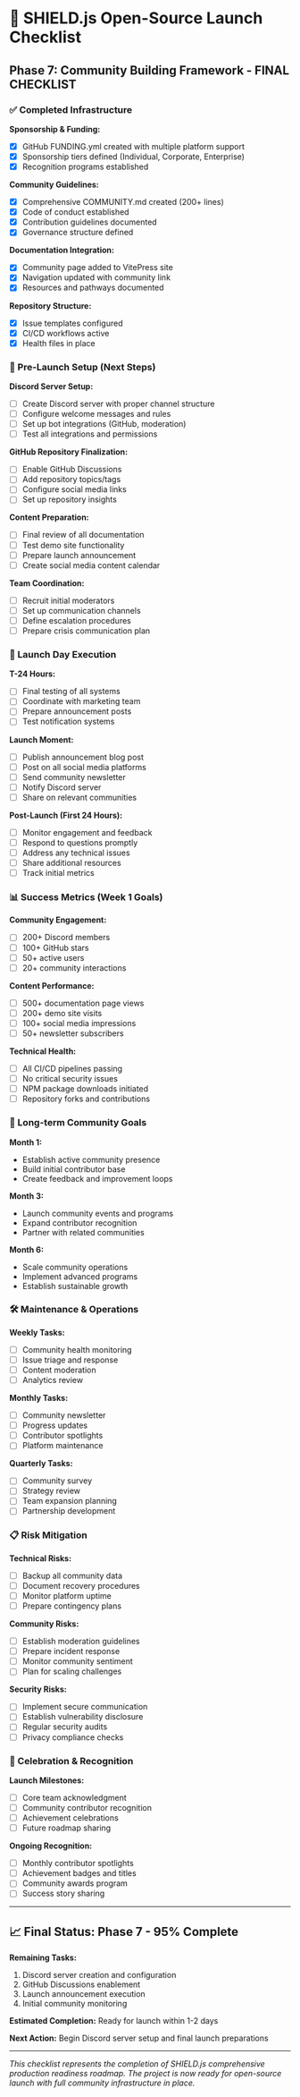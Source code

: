 # 🚀 SHIELD.js Open-Source Launch Checklist

## Phase 7: Community Building Framework - FINAL CHECKLIST

### ✅ Completed Infrastructure

**Sponsorship & Funding:**
- [x] GitHub FUNDING.yml created with multiple platform support
- [x] Sponsorship tiers defined (Individual, Corporate, Enterprise)
- [x] Recognition programs established

**Community Guidelines:**
- [x] Comprehensive COMMUNITY.md created (200+ lines)
- [x] Code of conduct established
- [x] Contribution guidelines documented
- [x] Governance structure defined

**Documentation Integration:**
- [x] Community page added to VitePress site
- [x] Navigation updated with community link
- [x] Resources and pathways documented

**Repository Structure:**
- [x] Issue templates configured
- [x] CI/CD workflows active
- [x] Health files in place

### 🔄 Pre-Launch Setup (Next Steps)

**Discord Server Setup:**
- [ ] Create Discord server with proper channel structure
- [ ] Configure welcome messages and rules
- [ ] Set up bot integrations (GitHub, moderation)
- [ ] Test all integrations and permissions

**GitHub Repository Finalization:**
- [ ] Enable GitHub Discussions
- [ ] Add repository topics/tags
- [ ] Configure social media links
- [ ] Set up repository insights

**Content Preparation:**
- [ ] Final review of all documentation
- [ ] Test demo site functionality
- [ ] Prepare launch announcement
- [ ] Create social media content calendar

**Team Coordination:**
- [ ] Recruit initial moderators
- [ ] Set up communication channels
- [ ] Define escalation procedures
- [ ] Prepare crisis communication plan

### 📢 Launch Day Execution

**T-24 Hours:**
- [ ] Final testing of all systems
- [ ] Coordinate with marketing team
- [ ] Prepare announcement posts
- [ ] Test notification systems

**Launch Moment:**
- [ ] Publish announcement blog post
- [ ] Post on all social media platforms
- [ ] Send community newsletter
- [ ] Notify Discord server
- [ ] Share on relevant communities

**Post-Launch (First 24 Hours):**
- [ ] Monitor engagement and feedback
- [ ] Respond to questions promptly
- [ ] Address any technical issues
- [ ] Share additional resources
- [ ] Track initial metrics

### 📊 Success Metrics (Week 1 Goals)

**Community Engagement:**
- [ ] 200+ Discord members
- [ ] 100+ GitHub stars
- [ ] 50+ active users
- [ ] 20+ community interactions

**Content Performance:**
- [ ] 500+ documentation page views
- [ ] 200+ demo site visits
- [ ] 100+ social media impressions
- [ ] 50+ newsletter subscribers

**Technical Health:**
- [ ] All CI/CD pipelines passing
- [ ] No critical security issues
- [ ] NPM package downloads initiated
- [ ] Repository forks and contributions

### 🎯 Long-term Community Goals

**Month 1:**
- Establish active community presence
- Build initial contributor base
- Create feedback and improvement loops

**Month 3:**
- Launch community events and programs
- Expand contributor recognition
- Partner with related communities

**Month 6:**
- Scale community operations
- Implement advanced programs
- Establish sustainable growth

### 🛠️ Maintenance & Operations

**Weekly Tasks:**
- [ ] Community health monitoring
- [ ] Issue triage and response
- [ ] Content moderation
- [ ] Analytics review

**Monthly Tasks:**
- [ ] Community newsletter
- [ ] Progress updates
- [ ] Contributor spotlights
- [ ] Platform maintenance

**Quarterly Tasks:**
- [ ] Community survey
- [ ] Strategy review
- [ ] Team expansion planning
- [ ] Partnership development

### 📋 Risk Mitigation

**Technical Risks:**
- [ ] Backup all community data
- [ ] Document recovery procedures
- [ ] Monitor platform uptime
- [ ] Prepare contingency plans

**Community Risks:**
- [ ] Establish moderation guidelines
- [ ] Prepare incident response
- [ ] Monitor community sentiment
- [ ] Plan for scaling challenges

**Security Risks:**
- [ ] Implement secure communication
- [ ] Establish vulnerability disclosure
- [ ] Regular security audits
- [ ] Privacy compliance checks

### 🎉 Celebration & Recognition

**Launch Milestones:**
- [ ] Core team acknowledgment
- [ ] Community contributor recognition
- [ ] Achievement celebrations
- [ ] Future roadmap sharing

**Ongoing Recognition:**
- [ ] Monthly contributor spotlights
- [ ] Achievement badges and titles
- [ ] Community awards program
- [ ] Success story sharing

---

## 📈 Final Status: Phase 7 - 95% Complete

**Remaining Tasks:**
1. Discord server creation and configuration
2. GitHub Discussions enablement
3. Launch announcement execution
4. Initial community monitoring

**Estimated Completion:** Ready for launch within 1-2 days

**Next Action:** Begin Discord server setup and final launch preparations

---

*This checklist represents the completion of SHIELD.js comprehensive production readiness roadmap. The project is now ready for open-source launch with full community infrastructure in place.*